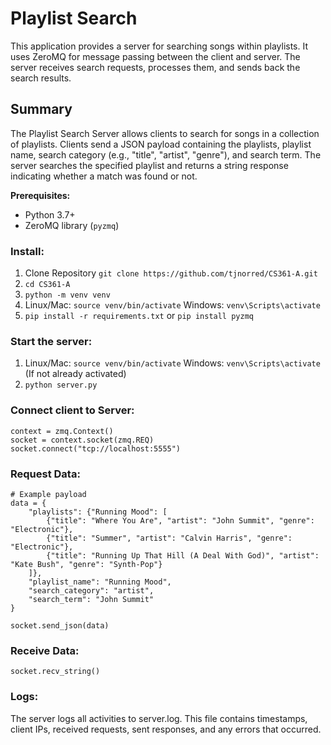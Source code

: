 # Playlist Search

This application provides a server for searching songs within playlists. It uses ZeroMQ for message passing between the client and server.  The server receives search requests, processes them, and sends back the search results.

## Summary

The Playlist Search Server allows clients to search for songs in a collection of playlists.  Clients send a JSON payload containing the playlists, playlist name, search category (e.g., "title", "artist", "genre"), and search term. The server searches the specified playlist and returns a string response indicating whether a match was found or not.


**Prerequisites:**
- Python 3.7+
- ZeroMQ library (`pyzmq`)

### Install:
1) Clone Repository `git clone https://github.com/tjnorred/CS361-A.git`
2) `cd CS361-A`
3) `python -m venv venv`
4) Linux/Mac: `source venv/bin/activate` Windows: `venv\Scripts\activate`
5) `pip install -r requirements.txt` or `pip install pyzmq`

### Start the server:
1) Linux/Mac: `source venv/bin/activate` Windows: `venv\Scripts\activate` (If not already activated)
2) `python server.py`

### Connect client to Server:
```
context = zmq.Context()
socket = context.socket(zmq.REQ)
socket.connect("tcp://localhost:5555")
```

### Request Data:
```
# Example payload
data = {
    "playlists": {"Running Mood": [
        {"title": "Where You Are", "artist": "John Summit", "genre": "Electronic"},
        {"title": "Summer", "artist": "Calvin Harris", "genre": "Electronic"},
        {"title": "Running Up That Hill (A Deal With God)", "artist": "Kate Bush", "genre": "Synth-Pop"}
    ]},
    "playlist_name": "Running Mood",
    "search_category": "artist",
    "search_term": "John Summit"
}

socket.send_json(data)
```

### Receive Data:
```
socket.recv_string()
```

### Logs:
The server logs all activities to server.log. This file contains timestamps, client IPs, received requests, sent responses, and any errors that occurred.